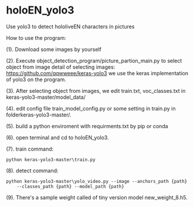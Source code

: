 # holoEN_yolo3
Use yolo3 to detect hololiveEN characters in pictures

How to use the program:

   (1). Download some images by yourself
   
   (2). Execute object_detection_program/picture_partion_main.py to select object from image
        detail of selecting images: https://github.com/qqwweee/keras-yolo3
        we use the keras implementation of yolo3 on the program.
        
   (3). After selecting object from images, we edit train.txt, voc_classes.txt in
    keras-yolo3-master/model_data/
    
   (4). edit config file train_model_config.py or some setting in train.py in folderkeras-yolo3-master/.
   
   (5). build a python enviroment with requirments.txt by pip or conda
   
   (6). open terminal and cd to holoEN_yolo3.
   
   (7). train command: 
   
    python keras-yolo3-master\train.py
   
   (8). detect command: 
   
    python keras-yolo3-master\yolo_video.py --image --anchors_path {path} 
        --classes_path {path} --model_path {path}
        
   (9). There's a sample weight called of tiny version model new_weight_8.h5.

